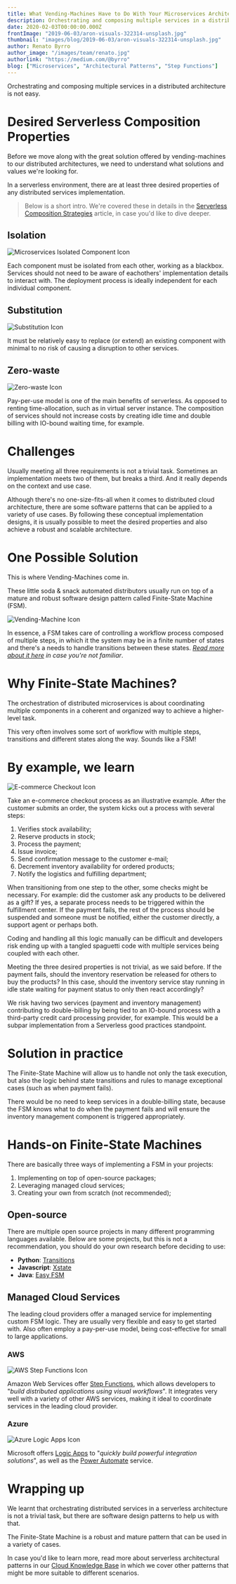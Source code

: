 ```yaml
---
title: What Vending-Machines Have to Do With Your Microservices Architecture
description: Orchestrating and composing multiple services in a distributed architecture is not easy. It turns out that vending-machines have already solved this issue.
date: 2020-02-03T00:00:00.000Z
frontImage: "2019-06-03/aron-visuals-322314-unsplash.jpg"
thumbnail: "images/blog/2019-06-03/aron-visuals-322314-unsplash.jpg"
author: Renato Byrro
author_image: "/images/team/renato.jpg"
authorlink: "https://medium.com/@byrro"
blog: ["Microservices", "Architectural Patterns", "Step Functions"]
---
```


Orchestrating and composing multiple services in a distributed architecture is not easy.

# Desired Serverless Composition Properties

Before we move along with the great solution offered by vending-machines to our distributed architectures, we need to understand what solutions and values we're looking for.

In a serverless environment, there are at least three desired properties of any distributed services implementation.

> Below is a short intro. We're covered these in details in the [Serverless Composition Strategies](https://dashbird.io/knowledge-base/architectural-patterns/serverless-functions-composition-strategies/?utm_source=dashbird-site&utm_medium=article&utm_campaign=knowledge-base&utm_content=step-functions) article, in case you'd like to dive deeper.


## Isolation

![Microservices Isolated Component Icon](/images/blog/2020-02-03/microservices-isolated-component.png)

Each component must be isolated from each other, working as a blackbox. Services should not need to be aware of eachothers' implementation details to interact with. The deployment process is ideally independent for each individual component.


## Substitution

![Substitution Icon](/images/blog/2020-02-03/microservices-substitution-icon.png)

It must be relatively easy to replace (or extend) an existing component with minimal to no risk of causing a disruption to other services.


## Zero-waste

![Zero-waste Icon](/images/blog/2020-02-03/zero-waste-icon.jpg)

Pay-per-use model is one of the main benefits of serverless. As opposed to renting time-allocation, such as in virtual server instance. The composition of services should not increase costs by creating idle time and double billing with IO-bound waiting time, for example.


# Challenges

Usually meeting all three requirements is not a trivial task. Sometimes an implementation meets two of them, but breaks a third. And it really depends on the context and use case.

Although there's no one-size-fits-all when it comes to distributed cloud architecture, there are some software patterns that can be applied to a variety of use cases. By following these conceptual implementation designs, it is usually possible to meet the desired properties and also achieve a robust and scalable architecture.


# One Possible Solution

This is where Vending-Machines come in.

These little soda & snack automated distributors usually run on top of a mature and robust software design pattern called Finite-State Machine (FSM).

![Vending-Machine Icon](/images/blog/2020-02-03/vending-machine-icon.png)

In essence, a FSM takes care of controlling a workflow process composed of multiple steps, in which it the system may be in a finite number of states and there's a needs to handle transitions between these states. _[Read more about it here](https://dashbird.io/knowledge-base/architectural-patterns/finite-state-machine/?utm_source=dashbird-site&utm_medium=article&utm_campaign=knowledge-base&utm_content=step-functions) in case you're not familiar_.


# Why Finite-State Machines?

The orchestration of distributed microservices is about coordinating multiple components in a coherent and organized way to achieve a higher-level task.

This very often involves some sort of workflow with multiple steps, transitions and different states along the way. Sounds like a FSM!


# By example, we learn

![E-commerce Checkout Icon](/images/blog/2020-02-03/ecommerce-checkout.png)

Take an e-commerce checkout process as an illustrative example. After the customer submits an order, the system kicks out a process with several steps:

1. Verifies stock availability;
1. Reserve products in stock;
1. Process the payment;
1. Issue invoice;
1. Send confirmation message to the customer e-mail;
1. Decrement inventory availability for ordered products;
1. Notify the logistics and fulfilling department;

When transitioning from one step to the other, some checks might be necessary. For example: did the customer ask any products to be delivered as a gift? If yes, a separate process needs to be triggered within the fulfillment center. If the payment fails, the rest of the process should be suspended and someone must be notified, either the customer directly, a support agent or perhaps both.

Coding and handling all this logic manually can be difficult and developers risk ending up with a tangled spaguetti code with multiple services being coupled with each other.

Meeting the three desired properties is not trivial, as we said before. If the payment fails, should the inventory reservation be released for others to buy the products? In this case, should the inventory service stay running in idle state waiting for payment status to only then react accordingly?

We risk having two services (payment and inventory management) contributing to double-billing by being tied to an IO-bound process with a third-party credit card processing provider, for example. This would be a subpar implementation from a Serverless good practices standpoint.


# Solution in practice

The Finite-State Machine will allow us to handle not only the task execution, but also the logic behind state transitions and rules to manage exceptional cases (such as when payment fails).

There would be no need to keep services in a double-billing state, because the FSM knows what to do when the payment fails and will ensure the inventory management component is triggered appropriately.


# Hands-on Finite-State Machines

There are basically three ways of implementing a FSM in your projects:

1. Implementing on top of open-source packages;
1. Leveraging managed cloud services;
1. Creating your own from scratch (not recommended);


## Open-source

There are multiple open source projects in many different programming languages available. Below are some projects, but this is not a recommendation, you should do your own research before deciding to use:

* **Python**: [Transitions](https://github.com/pytransitions/transitions)
* **Javascript**: [Xstate](https://www.npmjs.com/package/xstate)
* **Java**: [Easy FSM](https://sourceforge.net/projects/java-easyfsm/)


## Managed Cloud Services

The leading cloud providers offer a managed service for implementing custom FSM logic. They are usually very flexible and easy to get started with. Also often employ a pay-per-use model, being cost-effective for small to large applications.


### AWS

![AWS Step Functions Icon](/images/blog/2020-02-03/step-functions-icon.png)

Amazon Web Services offer [Step Functions](https://aws.amazon.com/step-functions/), which allows developers to "_build distributed applications using visual workflows_". It integrates very well with a variety of other AWS services, making it ideal to coordinate services in the leading cloud provider.


### Azure

![Azure Logic Apps Icon](/images/blog/2020-02-03/azure-logic-apps-icon.png)

Microsoft offers [Logic Apps](https://azure.microsoft.com/en-us/services/logic-apps/) to "_quickly build powerful integration solutions_", as well as the [Power Automate](https://flow.microsoft.com/en-us/) service.


# Wrapping up

We learnt that orchestrating distributed services in a serverless architecture is not a trivial task, but there are software design patterns to help us with that.

The Finite-State Machine is a robust and mature pattern that can be used in a variety of cases.

In case you'd like to learn more, read more about serverless architectural patterns in our [Cloud Knowledge Base](https://dashbird.io/knowledge-base/architectural-patterns/serverless-functions-composition-strategies/?utm_source=dashbird-site&utm_medium=article&utm_campaign=knowledge-base&utm_content=step-functions) in which we cover other patterns that might be more suitable to different scenarios.

